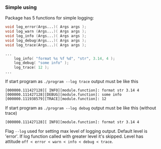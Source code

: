 ### Simple using

Package has 5 functions for simple logging:

```d
void log_error(Args...)( Args args );
void log_warn (Args...)( Args args );
void log_info (Args...)( Args args );
void log_debug(Args...)( Args args );
void log_trace(Args...)( Args args );
```

```d
...
    log_info( "format %s %f %d", "str", 3.14, 4 );
    log_debug( "some info" );
    log_trace( 12 );
...
```

If start program as `./program --log trace` output must be like this

```
[000000.111427128][ INFO][module.function]: format str 3.14 4
[000000.111427128][DEBUG][module.function]: some info
[000000.111938579][TRACE][module.function]: 12
```

If start program as `./program --log debug` output must be like this (without trace)

```
[000000.111427128][ INFO][module.function]: format str 3.14 4
```

Flag `--log` used for setting max level of logging output.
Default level is 'error'. If log function called with greater level it's skipped.
Level has attitude `off < error < warn < info < debug < trace`.

